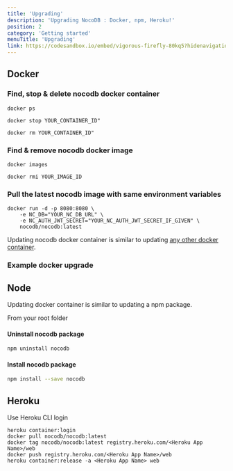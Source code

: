 ```yaml
---
title: 'Upgrading'
description: 'Upgrading NocoDB : Docker, npm, Heroku!'
position: 2
category: 'Getting started'
menuTitle: 'Upgrading'
link: https://codesandbox.io/embed/vigorous-firefly-80kq5?hidenavigation=1&theme=dark
---
```


## Docker
### Find, stop & delete nocodb docker container 
```
docker ps

docker stop YOUR_CONTAINER_ID"

docker rm YOUR_CONTAINER_ID"
```

### Find & remove nocodb docker image
```
docker images

docker rmi YOUR_IMAGE_ID
```

### Pull the latest nocodb image with same environment variables
```
docker run -d -p 8080:8080 \
    -e NC_DB="YOUR_NC_DB_URL" \
    -e NC_AUTH_JWT_SECRET="YOUR_NC_AUTH_JWT_SECRET_IF_GIVEN" \
    nocodb/nocodb:latest
```

Updating nocodb docker container is similar to updating [any other docker container](https://www.whitesourcesoftware.com/free-developer-tools/blog/update-docker-images/).
 
### Example docker upgrade



## Node 

Updating docker container is similar to updating a npm package.

From your root folder 

#### Uninstall nocodb package
```bash
npm uninstall nocodb
```
#### Install nocodb package
```bash
npm install --save nocodb
```


## Heroku

Use Heroku CLI login

```
heroku container:login
docker pull nocodb/nocodb:latest
docker tag nocodb/nocodb:latest registry.heroku.com/<Heroku App Name>/web
docker push registry.heroku.com/<Heroku App Name>/web
heroku container:release -a <Heroku App Name> web
```


